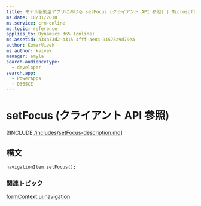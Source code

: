 ```yaml
---
title: モデル駆動型アプリにおける setFocus (クライアント API 参照) | MicrosoftDocs
ms.date: 10/31/2018
ms.service: crm-online
ms.topic: reference
applies_to: Dynamics 365 (online)
ms.assetid: a34a73d2-b315-4fff-ae84-91575a9d79ea
author: KumarVivek
ms.author: kvivek
manager: amyla
search.audienceType:
  - developer
search.app:
  - PowerApps
  - D365CE
---
```

# <a name="setfocus-client-api-reference"></a>setFocus (クライアント API 参照)



[!INCLUDE[./includes/setFocus-description.md](./includes/setFocus-description.md)]

## <a name="syntax"></a>構文

`navigationItem.setFocus();`

### <a name="related-topics"></a>関連トピック

[formContext.ui.navigation](../formContext-ui-navigation.md)



